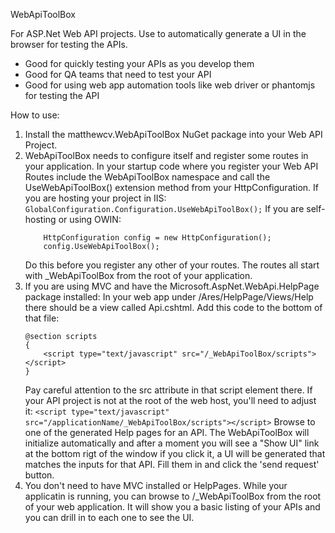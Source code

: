 WebApiToolBox

For ASP.Net Web API projects.  Use to automatically generate a UI in the browser for testing the APIs.  
* Good for quickly testing your APIs as you develop them
* Good for QA teams that need to test your API 
* Good for using web app automation tools like web driver or phantomjs for testing the API

How to use:

1. Install the matthewcv.WebApiToolBox NuGet package into your Web API Project.
2. WebApiToolBox needs to configure itself and register some routes in your application. In your startup code where you register your Web API Routes include the WebApiToolBox namespace and call the UseWebApiToolBox() extension method from your HttpConfiguration.
    If you are hosting your project in IIS: ```GlobalConfiguration.Configuration.UseWebApiToolBox();```
	If you are self-hosting or using OWIN: 
	```
	    HttpConfiguration config = new HttpConfiguration();
        config.UseWebApiToolBox();
	```
	Do this before you register any other of your routes.
	The routes all start with _WebApiToolBox from the root of your application.
2.  If you are using MVC and have the Microsoft.AspNet.WebApi.HelpPage package installed:
    In your web app under /Ares/HelpPage/Views/Help there should be a view called Api.cshtml.  Add this code to the bottom of that file:
	```
  	@section scripts
	{
   		<script type="text/javascript" src="/_WebApiToolBox/scripts"></script>
	}
	```	
	Pay careful attention to the src attribute in that script element there.  If your API project is not at the root of the web host, you'll need to adjust it: ```<script type="text/javascript" src="/applicationName/_WebApiToolBox/scripts"></script>```
	Browse to one of the generated Help pages for an API.  The WebApiToolBox will initialize automatically and after a moment you will see a "Show UI" link at the bottom rigt of the window
	if you click it, a UI will be generated that matches the inputs for that API.  Fill them in and click the 'send request' button.
3.  You don't need to have MVC installed or HelpPages. While your applicatin is running, you can browse to /_WebApiToolBox from the root of your web application. It will show you a basic listing of your APIs and you can drill in to each one to see the UI.


